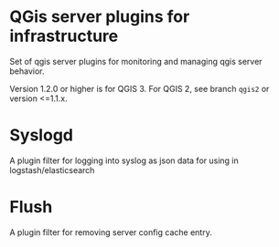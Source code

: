 
QGis server plugins for infrastructure
======================================

Set of qgis server plugins for monitoring and managing 
qgis server behavior.

Version 1.2.0 or higher is for QGIS 3. For QGIS 2, see branch `qgis2` or version <=1.1.x. 

Syslogd
=======

A plugin filter  for logging into syslog as json data for using in logstash/elasticsearch


Flush
=====

A plugin filter for removing server config cache entry.

